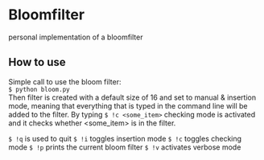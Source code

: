# Bloomfilter
personal implementation of a bloomfilter


## How to use
Simple call to use the bloom filter:  
```$ python bloom.py```  
Then filter is created with a default size of 16 and set to manual & insertion mode, meaning that everything that is typed in the command line will be added to the filter.
By typing ```$ !c <some_item>``` checking mode is activated and it checks whether <some_item> is in the filter.


```$ !q``` is used to quit
```$ !i``` toggles insertion mode
```$ !c``` toggles checking mode
```$ !p``` prints the current bloom filter
```$ !v``` activates verbose mode
